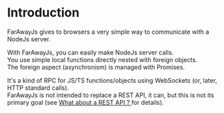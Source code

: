 # Introduction

FarAwayJs gives to browsers a very simple way to communicate with a NodeJs server.

With FarAwayJs,  you can easily make NodeJs server calls.  
You use simple local functions directly nested with foreign objects.   
The foreign aspect \(asynchronism\) is managed with Promises.

It's a kind of RPC for JS/TS functions/objects using WebSockets \(or, later, HTTP standard calls\).  
FarAwayJs is not intended to replace a REST API, it can, but this is not its primary goal \(see [What about a REST API ? ](/what-about-a-rest-api.md)for details\).


